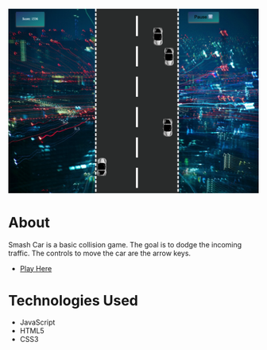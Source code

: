 ![SmashCar](/images/project.png)
# About 
Smash Car is a basic collision game. The goal is to dodge the incoming traffic. The controls to move the car are the arrow keys. 
* [Play Here](https://sulizz.github.io/cargame/)

# Technologies Used 
* JavaScript 
* HTML5
* CSS3

